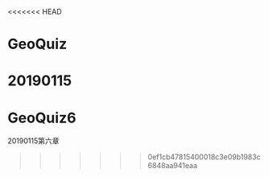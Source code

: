 <<<<<<< HEAD
# GeoQuiz
20190115
=======
# GeoQuiz6
20190115第六章
>>>>>>> 0ef1cb47815400018c3e09b1983c6848aa941eaa
